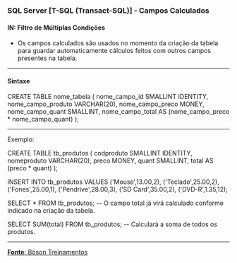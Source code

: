 ### SQL Server [T-SQL (Transact-SQL)] - Campos Calculados

#### IN: Filtro de Múltiplas Condições
* Os campos calculados são usados no momento da criação da tabela para guardar automaticamente cálculos feitos com outros campos presentes na tabela.

--- 
#### Sintaxe

CREATE TABLE nome_tabela (
	nome_campo_id SMALLINT IDENTITY,
	nome_campo_produto VARCHAR(20),
	nome_campo_preco MONEY,
	nome_campo_quant SMALLINT,
	nome_campo_total AS (nome_campo_preco * nome_campo_quant)
);

---
Exemplo:

CREATE TABLE tb_produtos (
	codproduto SMALLINT IDENTITY,
	nomeproduto VARCHAR(20),
	preco MONEY,
	quant SMALLINT,
	total AS (preco * quant)
);

INSERT INTO tb_produtos
VALUES
	('Mouse',13.00,2),
	('Teclado',25.00,2),
	('Fones',25.00,1),
	('Pendrive',28.00,3),
	('SD Card',35.00,2),
	('DVD-R',1.35,12);
	
SELECT * FROM tb_produtos; -- O campo total já virá calculado conforme indicado na criação da tabela.

SELECT SUM(total) FROM tb_produtos; -- Calculará a soma de todos os produtos.
	
---

[**Fonte**: Bóson Treinamentos](https://youtube.com/playlist?list=PLucm8g_ezqNqI5cW3alteV5olcMCcHYRK&si=iTJ-F9uZb8Eff3QA)
